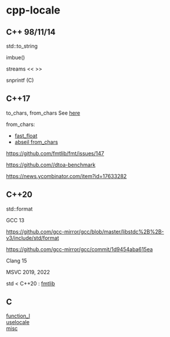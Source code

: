 # cpp-locale

## C++ 98/11/14

std::to_string

imbue()

streams << >>

snprintf (C)

## C++17

to_chars, from_chars See [here](https://github.com/amitdo/cpp-locale/blob/master/to_chars-from_chars.md)

from_chars:
* [fast_float](https://github.com/fastfloat/fast_float)
* [abseil from_chars](https://abseil.io/about/design/charconv)

https://github.com/fmtlib/fmt/issues/147

https://github.com//dtoa-benchmark

https://news.ycombinator.com/item?id=17633282

## C++20

std::format

GCC 13

https://github.com/gcc-mirror/gcc/blob/master/libstdc%2B%2B-v3/include/std/format

https://github.com/gcc-mirror/gcc/commit/1d9454aba615ea

Clang 15

MSVC 2019, 2022

std < C++20 : [fmtlib](https://github.com/fmtlib/fmt)

## C

[function_l](https://github.com/amitdo/cpp-locale/blob/master/c/function_l.md)\
[uselocale](https://github.com/amitdo/cpp-locale/blob/master/c/uselocale.md)\
[misc](https://github.com/amitdo/cpp-locale/blob/master/c/misc.md)
